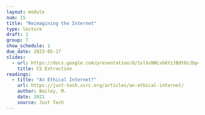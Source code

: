 ```yaml
---
layout: module
num: 15
title: "Reimagining the Internet"
type: lecture
draft: 1
group: 7
show_schedule: 1
due_date: 2023-05-17
slides:
  - url: https://docs.google.com/presentation/d/1slXxNNLvb6YzJBdt0zJbp4M7Vv5-8A1Kz7bGSE686G8/edit?usp=sharing
    title: CS Extraction
readings:
  - title: "An Ethical Internet?"
    url: https://just-tech.ssrc.org/articles/an-ethical-internet/
    author: Bailey, M.
    date: 2021
    source: Just Tech
---    
```

